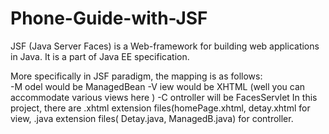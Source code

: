 # Phone-Guide-with-JSF
JSF (Java Server Faces) is a Web-framework for building web applications in Java. It is a part of Java EE specification.

More specifically in JSF paradigm, the mapping is as follows:<br>
-M odel would be ManagedBean
-V iew would be XHTML (well you can accommodate various views here )
-C ontroller will be FacesServlet
 In this project, there are .xhtml extension files(homePage.xhtml, detay.xhtml for view, .java extension files( Detay.java, ManagedB.java) for controller.
 
